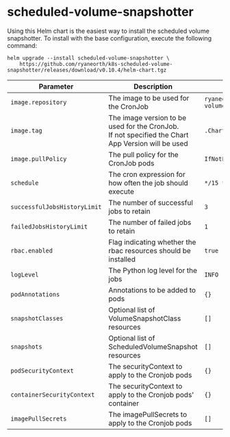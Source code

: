 # scheduled-volume-snapshotter

Using this Helm chart is the easiest way to install the scheduled volume snapshotter. To install with the base configuration, execute the following command:

```
helm upgrade --install scheduled-volume-snapshotter \
	https://github.com/ryaneorth/k8s-scheduled-volume-snapshotter/releases/download/v0.10.4/helm-chart.tgz
```


| Parameter                     | Description                                                                                            | Default                                  |
| ----------------------------- | -------------------------------------------------------------------------------------------------------| ---------------------------------------- |
| `image.repository`            | The image to be used for the CronJob                                                                   | `ryaneorth/scheduled-volume-snapshotter` |
| `image.tag`                   | The image version to be used for the CronJob. <br> If not specified the Chart App Version will be used | `.Chart.AppVersion`                      |
| `image.pullPolicy`            | The pull policy for the CronJob pods                                                                   | `IfNotPresent`                           |
| `schedule`                    | The cron expression for how often the job should execute                                               | `*/15 * * * *`                           |
| `successfulJobsHistoryLimit`  | The number of successful jobs to retain                                                                | `3`                                      |
| `failedJobsHistoryLimit`      | The number of failed jobs to retain                                                                    | `1`                                      |
| `rbac.enabled`                | Flag indicating whether the rbac resources should be installed                                         | `true`                                   |
| `logLevel`                    | The Python log level for the jobs                                                                      | `INFO`                                   |
| `podAnnotations`              | Annotations to be added to pods                                                                        | `{}`                                     |
| `snapshotClasses`             | Optional list of VolumeSnapshotClass resources                                                         | `[]`                                     |
| `snapshots`                   | Optional list of ScheduledVolumeSnapshot resources                                                     | `[]`                                     |
| `podSecurityContext`          | The securityContext to apply to the Cronjob pods                                                      | `{}`                                     |
| `containerSecurityContext`    | The securityContext to apply to the Cronjob pods' container                                            | `{}`                                     |
| `imagePullSecrets`            | The imagePullSecrets to apply to the Cronjob pods                                                      | `[]`                                     |
